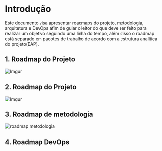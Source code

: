 # Introdução
Este documento visa apresentar roadmaps do projeto, metodologia, arquitetura e DevOps afim de guiar o leitor do que deve ser feito para realizar um objetivo seguindo uma linha do tempo, além disso o roadmap está separado em pacotes de trabalho de acordo com a estrutura analítica do projeto(EAP).

## 1. Roadmap do Projeto 

![Imgur](https://i.imgur.com/k8Uopgc.png)

## 2. Roadmap do Projeto

![Imgur](https://i.imgur.com/hWR1Xbn.png)

## 3. Roadmap de metodologia

![roadmap metodologia](#)

## 4. Roadmap DevOps